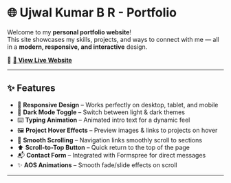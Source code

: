 # 🌐 Ujwal Kumar B R - Portfolio

Welcome to my **personal portfolio website**!  
This site showcases my skills, projects, and ways to connect with me — all in a **modern, responsive, and interactive** design.  

🚀 **[🔗 View Live Website](https://ujwal174.github.io/portfolio-website/)**  


---

## ✨ Features

- 🎨 **Responsive Design** – Works perfectly on desktop, tablet, and mobile  
- 🌙 **Dark Mode Toggle** – Switch between light & dark themes  
- ⌨️ **Typing Animation** – Animated intro text for a dynamic feel  
- 🖼️ **Project Hover Effects** – Preview images & links to projects on hover  
- 🎯 **Smooth Scrolling** – Navigation links smoothly scroll to sections  
- ⬆️ **Scroll-to-Top Button** – Quick return to the top of the page  
- 📬 **Contact Form** – Integrated with Formspree for direct messages  
- ✨ **AOS Animations** – Smooth fade/slide effects on scroll  

---
